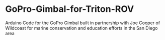 # GoPro-Gimbal-for-Triton-ROV
Arduino Code for the GoPro Gimbal built in partnership with Joe Cooper of Wildcoast for marine conservation and education efforts in the San Diego area
